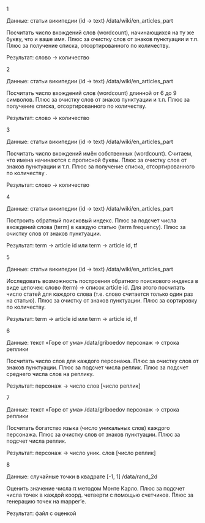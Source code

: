 1

Данные: статьи википедии (id -> text)
/data/wiki/en_articles_part

Посчитать число вхождений слов (wordcount), начинающихся на ту же букву, что и ваше имя.
Плюс за очистку слов от знаков пунктуации и т.п.
Плюс за получение списка, отсортированного по количеству.

Результат: слово -> количество


2

Данные: статьи википедии (id -> text)
/data/wiki/en_articles_part

Посчитать число вхождений слов (wordcount) длинной от 6 до 9 символов. Плюс за очистку слов от знаков пунктуации и т.п. Плюс за получение списка, отсортированного по количеству.

Результат: слово -> количество



3

Данные: статьи википедии (id -> text)
/data/wiki/en_articles_part

Посчитать число вхождений имён собственных (wordcount). Считаем, что имена начинаются с прописной буквы. Плюс за очистку слов от знаков пунктуации и т.п. Плюс за получение списка, отсортированного по количеству .

Результат: слово -> количество


4

Данные: статьи википедии (id -> text)
/data/wiki/en_articles_part

Построить обратный поисковый индекс. Плюс за подсчет числа вхождений слова (term) в каждую статью (term frequency). Плюс за очистку слов от знаков пунктуации.

Результат: term -> article id или
term -> article id, tf




5

Данные: статьи википедии (id -> text)
/data/wiki/en_articles_part

Исследовать возможность построения обратного поискового индекса в виде цепочек: слово (term) -> список article id. Для этого посчитать число статей для каждого слова (т.е. слово считается только один раз на статью). Плюс за очистку от знаков пунктуации. Плюс за сортировку по количеству.

Результат: term -> article id или
term -> article id, tf

6

Данные: текст «Горе от ума» /data/griboedov персонаж -> строка реплики

Посчитать число слов для каждого персонажа. Плюс за очистку слов от знаков пунктуации. Плюс за подсчет числа реплик. Плюс за подсчет среднего числа слов на реплику.

Результат: персонаж -> число слов [число реплик]


7

Данные: текст «Горе от ума» /data/griboedov персонаж -> строка реплики

Посчитать богатство языка (число уникальных слов) каждого персонажа. Плюс за очистку слов от знаков пунктуации. Плюс за подсчет числа реплик.

Результат: персонаж -> число уник. cлов [число реплик]




8

Данные: случайные точки в квадрате [-1, 1]
/data/rand_2d

Оценить значение числа π методом Монте Карло. Плюс за подсчет числа точек в каждой коорд. четверти с помощью счетчиков. Плюс за генерацию точек на mapper’е.

Результат: файл с оценкой
